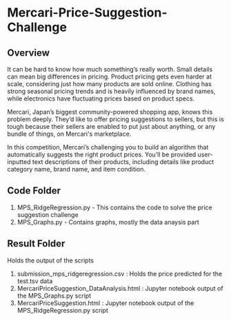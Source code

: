# Mercari-Price-Suggestion-Challenge

## Overview
It can be hard to know how much something’s really worth. Small details can mean big differences in pricing. 
Product pricing gets even harder at scale, considering just how many products are sold online. Clothing has strong seasonal pricing trends and is heavily influenced by brand names, while electronics have fluctuating prices based on product specs.

Mercari, Japan’s biggest community-powered shopping app, knows this problem deeply. They’d like to offer pricing suggestions to sellers, but this is tough because their sellers are enabled to put just about anything, or any bundle of things, on Mercari's marketplace.

In this competition, Mercari’s challenging you to build an algorithm that automatically suggests the right product prices. You’ll be provided user-inputted text descriptions of their products, including details like product category name, brand name, and item condition.

## Code Folder
  1. MPS_RidgeRegression.py - This contains the code to solve the price suggestion challenge
  2. MPS_Graphs.py - Contains graphs, mostly the data anaysis part
  
## Result Folder
  Holds the output of the scripts
  1. submission_mps_ridgeregression.csv : Holds the price predicted for the test.tsv data
  2. MercariPriceSuggestion_DataAnalysis.html : Jupyter notebook output of the MPS_Graphs.py script
  3. MercariPriceSuggestion.html : Jupyter notebook output of the MPS_RidgeRegression.py script
 

